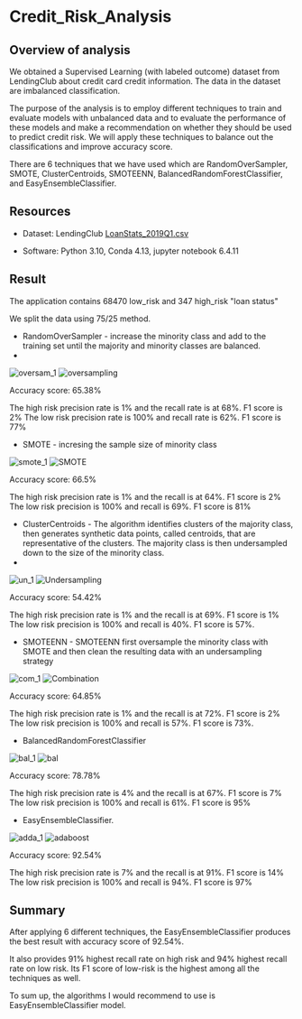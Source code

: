 # Credit_Risk_Analysis
## Overview of analysis

We obtained a Supervised Learning (with labeled outcome) dataset from LendingClub about credit card credit information. The data in the dataset are imbalanced classification.

The purpose of the analysis is to employ different techniques to train and evaluate models with unbalanced data and to evaluate the performance of these models and make a recommendation on whether they should be used to predict credit risk. We will apply these techniques to balance out the classifications and improve accuracy score.

There are 6 techniques that we have used which are RandomOverSampler, SMOTE, ClusterCentroids, SMOTEENN, BalancedRandomForestClassifier, and EasyEnsembleClassifier.


## Resources

- Dataset: LendingClub [LoanStats_2019Q1.csv](https://github.com/ericng921/Credit_Risk_Analysis/blob/main/Resources/LoanStats_2019Q1.csv)

- Software: Python 3.10, Conda 4.13, jupyter notebook 6.4.11


## Result

The application contains 68470 low_risk and 347 high_risk "loan status"

We split the data using 75/25 method.


- RandomOverSampler - increase the minority class and add to the training set until the majority and minority classes are balanced.
- 
![oversam_1](https://user-images.githubusercontent.com/100378319/175752883-97e6ef68-8e24-476f-8679-5f199cd0c561.png)
![oversampling](https://user-images.githubusercontent.com/100378319/175752882-1d752268-bae4-4303-8557-cfbd385a6dc3.png)


Accuracy score: 65.38%

The high risk precision rate is 1% and the recall rate is at 68%. F1 score is 2%
The low risk precision rate is 100% and recall rate is 62%. F1 score is 77%


- SMOTE - incresing the sample size of minority class

![smote_1](https://user-images.githubusercontent.com/100378319/175752887-4196c7da-36ed-4532-94cd-8440d762acee.png)
![SMOTE](https://user-images.githubusercontent.com/100378319/175752885-2b88ad69-76ba-47c8-a49f-098931312b1e.png)

Accuracy score: 66.5%

The high risk precision rate is 1% and the recall is at 64%. F1 score is 2%
The low risk precision is 100% and recall is 69%. F1 score is 81%


- ClusterCentroids - The algorithm identifies clusters of the majority class, then generates synthetic data points, called centroids, that are representative of the clusters. The majority class is then undersampled down to the size of the minority class.
- 
![un_1](https://user-images.githubusercontent.com/100378319/175752899-a5393b12-4ff2-43b3-904b-9e966bf46f4a.png)
![Undersampling](https://user-images.githubusercontent.com/100378319/175752900-cd71f8e1-8b72-44ef-b022-5aa116ab1e27.png)

Accuracy score: 54.42%

The high risk precision rate is 1% and the recall is at 69%. F1 score is 1%
The low risk precision is 100% and recall is 40%. F1 score is 57%.

- SMOTEENN - SMOTEENN first oversample the minority class with SMOTE and then clean the resulting data with an undersampling strategy

![com_1](https://user-images.githubusercontent.com/100378319/175752911-d1d6a5d7-9f54-4f87-b728-278b2d0b00c9.png)
![Combination](https://user-images.githubusercontent.com/100378319/175752912-7873e1a3-a335-472f-b599-a77f25c0a79c.png)

Accuracy score: 64.85%

The high risk precision rate is 1% and the recall is at 72%. F1 score is 2%
The low risk precision is 100% and recall is 57%. F1 score is 73%.


- BalancedRandomForestClassifier

![bal_1](https://user-images.githubusercontent.com/100378319/175752923-41d34ecb-a97a-44cd-8b1e-94b8f73f28be.png)
![bal](https://user-images.githubusercontent.com/100378319/175752924-47e31a46-e51e-4768-8d77-87742998427b.png)

Accuracy score: 78.78%

The high risk precision rate is 4% and the recall is at 67%. F1 score is 7%
The low risk precision is 100% and recall is 61%. F1 score is 95%

- EasyEnsembleClassifier.

![adda_1](https://user-images.githubusercontent.com/100378319/175752931-4a9a5b85-dfb5-4b72-89b4-998ef745cac2.png)
![adaboost](https://user-images.githubusercontent.com/100378319/175752932-0c924e94-5ae7-42d2-b310-b0e843ef4360.png)

Accuracy score: 92.54%

The high risk precision rate is 7% and the recall is at 91%. F1 score is 14%
The low risk precision is 100% and recall is 94%. F1 score is 97%


## Summary

After applying 6 different techniques, the EasyEnsembleClassifier produces the best result with accuracy score of 92.54%.

It also provides 91% highest recall rate on high risk and 94% highest recall rate on low risk. Its F1 score of low-risk is the highest among all the techniques as well.

To sum up, the algorithms I would recommend to use is EasyEnsembleClassifier model.


